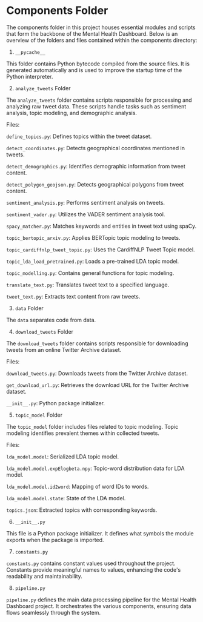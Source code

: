 # Components Folder
The components folder in this project houses essential modules and scripts that form the backbone of the Mental Health Dashboard. Below is an overview of the folders and files contained within the components directory:

1. `__pycache__`

This folder contains Python bytecode compiled from the source files. It is generated automatically and is used to improve the startup time of the Python interpreter.

2. `analyze_tweets` Folder

The `analyze_tweets` folder contains scripts responsible for processing and analyzing raw tweet data. These scripts handle tasks such as sentiment analysis, topic modeling, and demographic analysis.

Files:

`define_topics.py`: Defines topics within the tweet dataset.

`detect_coordinates.py`: Detects geographical coordinates mentioned in tweets.

`detect_demographics.py`: Identifies demographic information from tweet content.

`detect_polygon_geojson.py`: Detects geographical polygons from tweet content.

`sentiment_analysis.py`: Performs sentiment analysis on tweets.

`sentiment_vader.py`: Utilizes the VADER sentiment analysis tool.

`spacy_matcher.py`: Matches keywords and entities in tweet text using spaCy.

`topic_bertopic_arxiv.py`: Applies BERTopic topic modeling to tweets.

`topic_cardiffnlp_tweet_topic.py`: Uses the CardiffNLP Tweet Topic model.

`topic_lda_load_pretrained.py`: Loads a pre-trained LDA topic model.

`topic_modelling.py`: Contains general functions for topic modeling.

`translate_text.py`: Translates tweet text to a specified language.

`tweet_text.py`: Extracts text content from raw tweets.


3. `data` Folder

The `data` separates code from data.

4. `download_tweets` Folder

The `download_tweets` folder contains scripts responsible for downloading tweets from an online Twitter Archive dataset.

Files:

`download_tweets.py`: Downloads tweets from the Twitter Archive dataset.

`get_download_url.py`: Retrieves the download URL for the Twitter Archive dataset.

`__init__.py`: Python package initializer.


5. `topic_model` Folder

The `topic_model` folder includes files related to topic modeling. Topic modeling identifies prevalent themes within collected tweets.

Files:

`lda_model.model`: Serialized LDA topic model.

`lda_model.model.expElogbeta.npy`: Topic-word distribution data for LDA model.

`lda_model.model.id2word`: Mapping of word IDs to words.

`lda_model.model.state`: State of the LDA model.

`topics.json`: Extracted topics with corresponding keywords.

6. `__init__.py`

This file is a Python package initializer. It defines what symbols the module exports when the package is imported.

7. `constants.py`

`constants.py` contains constant values used throughout the project. Constants provide meaningful names to values, enhancing the code's readability and maintainability.

8. `pipeline.py`

`pipeline.py` defines the main data processing pipeline for the Mental Health Dashboard project. It orchestrates the various components, ensuring data flows seamlessly through the system.

